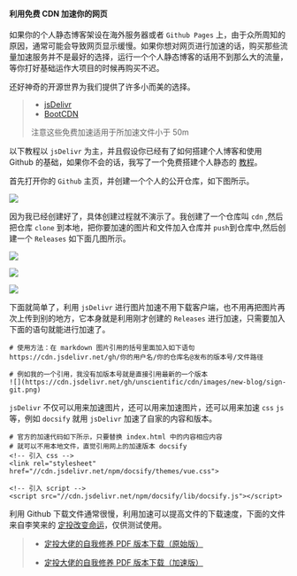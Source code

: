 #### 利用免费 CDN 加速你的网页

如果你的个人静态博客架设在海外服务器或者 `Github Pages` 上，由于众所周知的原因，通常可能会导致网页显示缓慢。如果你想对网页进行加速的话，购买那些流量加速服务并不是最好的选择，运行一个个人静态博客的话用不到那么大的流量，等你打好基础运作大项目的时候再购买不迟。

还好神奇的开源世界为我们提供了许多小而美的选择。

> * [jsDelivr](https://www.jsdelivr.com/)
> * [BootCDN](https://www.bootcdn.cn/)
>
>注意这些免费加速适用于所加速文件小于 50m

以下教程以 `jsDelivr` 为主，并且假设你已经有了如何搭建个人博客和使用 Github 的基础，如果你不会的话，我写了一个免费搭建个人静态的 [教程](https://lilongbin.com/#/new-blog/README)。

首先打开你的 `Github` 主页，并创建一个个人的公开仓库，如下图所示。

![](https://cdn.jsdelivr.net/gh/unscientific/cdn/images/speedup-web/images/new-re.png)

因为我已经创建好了，具体创建过程就不演示了。我创建了一个仓库叫 `cdn` ,然后把仓库 `clone` 到本地，把你要加速的图片和文件加入仓库并 `push`到仓库中,然后创建一个 `Releases` 如下面几图所示。

![](https://cdn.jsdelivr.net/gh/unscientific/cdn/images/speedup-web/images/rel-1.png)

![](https://cdn.jsdelivr.net/gh/unscientific/cdn/images/speedup-web/images/rel-2.png)

![](https://cdn.jsdelivr.net/gh/unscientific/cdn/images/speedup-web/images/rel-3.png)

下面就简单了，利用 `jsDelivr` 进行图片加速不用下载客户端，也不用再把图片再次上传到别的地方，它本身就是利用刚才创建的 `Releases` 进行加速，只需要加入下面的语句就能进行加速了。

```
# 使用方法：在 markdown 图片引用的括号里面加入如下语句
https://cdn.jsdelivr.net/gh/你的用户名/你的仓库名@发布的版本号/文件路径

# 例如我的一个引用，我没有加版本号就是直接引用最新的一个版本
![](https://cdn.jsdelivr.net/gh/unscientific/cdn/images/new-blog/sign-git.png)
```

`jsDelivr` 不仅可以用来加速图片，还可以用来加速图片，还可以用来加速 `css` `js` 等，例如 `docsify` 就用 `jsDelivr` 加速了自家的内容和版本。

```
# 官方的加速代码如下所示，只要替换 index.html 中的内容相应内容
# 就可以不用本地文件，直觉引用网上的加速版本 docsify
<!-- 引入 css -->
<link rel="stylesheet" href="//cdn.jsdelivr.net/npm/docsify/themes/vue.css">

<!-- 引入 script -->
<script src="//cdn.jsdelivr.net/npm/docsify/lib/docsify.js"></script>
```
利用 Github 下载文件通常很慢，利用加速可以提高文件的下载速度，下面的文件来自李笑来的 [定投改变命运](https://ri.firesbox.com/#/)，仅供测试使用。

> * [定投大佬的自我修养 PDF 版本下载（原始版）](https://raw.githubusercontent.com/unscientific/unscientific.github.io/master/speedup-web/images/%E5%AE%9A%E6%8A%95-%E5%A4%A7%E4%BD%AC%E7%9A%84%E8%87%AA%E6%88%91%E4%BF%AE%E5%85%BB.pdf)
> 
> * [定投大佬的自我修养 PDF 版本下载（加速版）](https://cdn.jsdelivr.net/gh/unscientific/cdn/images/speedup-web/images/定投-大佬的自我修养.pdf)